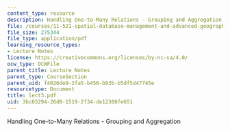 ```yaml
---
content_type: resource
description: Handling One-to-Many Relations - Grouping and Aggregation
file: /courses/11-521-spatial-database-management-and-advanced-geographic-information-systems-spring-2003/3bc0329426d015192f34de12308fe651_lect3.pdf
file_size: 275344
file_type: application/pdf
learning_resource_types:
- Lecture Notes
license: https://creativecommons.org/licenses/by-nc-sa/4.0/
ocw_type: OCWFile
parent_title: Lecture Notes
parent_type: CourseSection
parent_uid: f4026de9-2fa5-b456-b93b-b5df5d47745e
resourcetype: Document
title: lect3.pdf
uid: 3bc03294-26d0-1519-2f34-de12308fe651
---
```

Handling One-to-Many Relations - Grouping and Aggregation